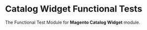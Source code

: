 # Catalog Widget Functional Tests

The Functional Test Module for **Magento Catalog Widget** module.
